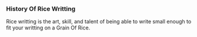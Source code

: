### History Of Rice Writting

Rice writting is the art, skill, and talent of being able to write small enough to fit your writting on a Grain Of Rice.  
